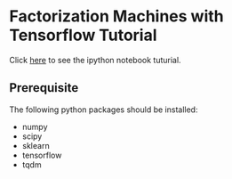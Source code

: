 # Factorization Machines with Tensorflow Tutorial

Click [here](https://github.com/babakx/fm_tensorflow/blob/master/fm_tensorflow.ipynb) to see the ipython notebook tuturial.

## Prerequisite

The following python packages should be installed: 
- numpy 
- scipy 
- sklearn 
- tensorflow
- tqdm

